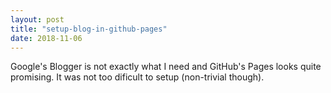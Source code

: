 ```yaml
---
layout: post
title: "setup-blog-in-github-pages"
date: 2018-11-06
---
```


Google's Blogger is not exactly what I need and GitHub's Pages looks quite promising. It was not too dificult to setup (non-trivial though).
